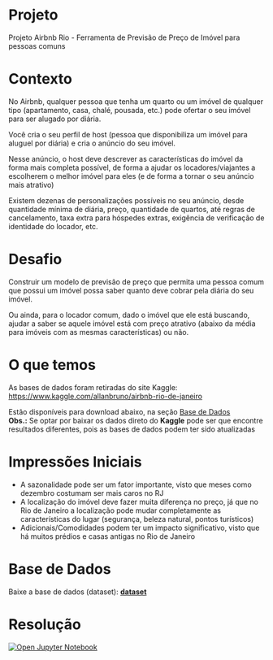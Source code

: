 # Projeto

Projeto Airbnb Rio - Ferramenta de Previsão de Preço de Imóvel para pessoas comuns

# Contexto

No Airbnb, qualquer pessoa que tenha um quarto ou um imóvel de qualquer tipo (apartamento, casa, chalé, pousada, etc.) pode ofertar o seu imóvel para ser alugado por diária.

Você cria o seu perfil de host (pessoa que disponibiliza um imóvel para aluguel por diária) e cria o anúncio do seu imóvel.

Nesse anúncio, o host deve descrever as características do imóvel da forma mais completa possível, de forma a ajudar os locadores/viajantes a escolherem o melhor imóvel para eles (e de forma a tornar o seu anúncio mais atrativo)

Existem dezenas de personalizações possíveis no seu anúncio, desde quantidade mínima de diária, preço, quantidade de quartos, até regras de cancelamento, taxa extra para hóspedes extras, exigência de verificação de identidade do locador, etc.

# Desafio

Construir um modelo de previsão de preço que permita uma pessoa comum que possui um imóvel possa saber quanto deve cobrar pela diária do seu imóvel.

Ou ainda, para o locador comum, dado o imóvel que ele está buscando, ajudar a saber se aquele imóvel está com preço atrativo (abaixo da média para imóveis com as mesmas características) ou não.

# O que temos

As bases de dados foram retiradas do site Kaggle: https://www.kaggle.com/allanbruno/airbnb-rio-de-janeiro

Estão disponíveis para download abaixo, na seção [Base de Dados](#Base-de-Dados)<br>
**Obs.:** Se optar por baixar os dados direto do **Kaggle** pode ser que encontre resultados diferentes, pois as bases de dados podem ter sido atualizadas

# Impressões Iniciais

- A sazonalidade pode ser um fator importante, visto que meses como dezembro costumam ser mais caros no RJ
- A localização do imóvel deve fazer muita diferença no preço, já que no Rio de Janeiro a localização pode mudar completamente as características do lugar (segurança, beleza natural, pontos turísticos)
- Adicionais/Comodidades podem ter um impacto significativo, visto que há muitos prédios e casas antigas no Rio de Janeiro

# Base de Dados
Baixe a base de dados (dataset): **[dataset](https://etecspgov-my.sharepoint.com/:f:/g/personal/bryan_lima01_etec_sp_gov_br/Etp5pniCws5NlUwber7kbqQB9hrdOMDa6y5kSvQq1CO4iw?e=Q7er5p)**

# Resolução
<!-- <a href="https://github.com/bryan-lima/intensivaopython-hashtagprogramacao/blob/master/aula-3/IntensivaoPython_Aula3_HashtagProgramacao.ipynb" target="_blank"><img src="https://img.shields.io/badge/Open%20-Jupyter%20Notebook-orange?logo=Jupyter" alt="Open Jupyter Notebook"/></a> -->
<a href="https://github.com/bryan-lima/intensivaopython-hashtagprogramacao/blob/master/aula-3/IntensivaoPython_Aula3_HashtagProgramacao.ipynb" target="_blank"><img src="https://img.shields.io/badge/-Open%20Jupyter%20Notebook-orange?logo=Jupyter&labelColor=gray" alt="Open Jupyter Notebook"/></a>
